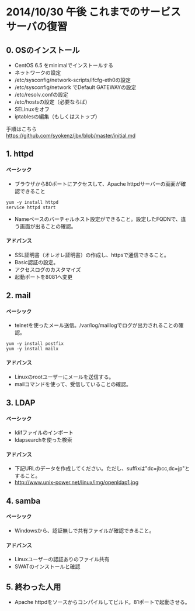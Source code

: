 2014/10/30 午後 これまでのサービスサーバの復習
===

## 0. OSのインストール

- CentOS 6.5 をminimalでインストールする
- ネットワークの設定
 - /etc/sysconfig/network-scripts/ifcfg-eth0の設定
 - /etc/sysconfig/network でDefault GATEWAYの設定
 - /etc/resolv.confの設定
 - /etc/hostsの設定（必要ならば）
- SELinuxをオフ
- iptablesの編集（もしくはストップ）

手順はこちら  
https://github.com/syokenz/jbx/blob/master/initial.md

## 1. httpd

#### ベーシック

- ブラウザから80ポートにアクセスして、Apache httpdサーバーの画面が確認できること

```
yum -y install httpd
service httpd start
```

- Nameベースのバーチャルホスト設定ができること。設定したFQDNで、違う画面が出ることの確認。

#### アドバンス

- SSL証明書（オレオレ証明書）の作成し、httpsで通信できること。
- Basic認証の設定。
- アクセスログのカスタマイズ
- 起動ポートを8081へ変更

## 2. mail

#### ベーシック

- telnetを使ったメール送信。/var/log/maillogでログが出力されることの確認。

```
yum -y install postfix
yum -y install mailx
```

#### アドバンス

- Linuxのrootユーザーにメールを送信する。
- mailコマンドを使って、受信していることの確認。

## 3. LDAP

#### ベーシック

- ldifファイルのインポート
- ldapsearchを使った検索

#### アドバンス

- 下記URLのデータを作成してください。ただし、suffixは"dc=jbcc,dc=jp"とすること。
- http://www.unix-power.net/linux/img/openldap1.jpg 

## 4. samba

#### ベーシック

- Windowsから、認証無しで共有ファイルが確認できること。

#### アドバンス

- Linuxユーザーの認証ありのファイル共有
- SWATのインストールと確認

## 5. 終わった人用

- Apache httpdをソースからコンパイルしてビルド。81ポートで起動させる。
